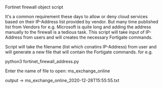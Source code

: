 Fortinet firewall object script

It's a common requirement these days to allow or deny cloud services based on their IP-Address list provided by vendor. 
But many time published list from Vendors for e.g. Microsoft is quite long and adding the address manually to the firewall is a  tedious task.
This script will take input of IP-Address from users and will creates the necessary Fortigate commands.

Script will take the filename (list which conatins IP-Address) from user and will generate a new file that will contain the Fortigate commands.
for e.g.

python3 fortinet_firewall_address.py

Enter the name of file to open: ms_exchange_online

output -> ms_exchange_online_2020-12-28T15\:55\:55.txt

